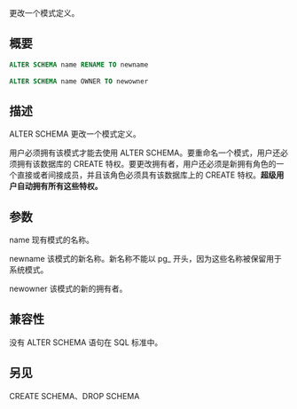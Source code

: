更改一个模式定义。

## 概要

```sql
ALTER SCHEMA name RENAME TO newname
 
ALTER SCHEMA name OWNER TO newowner
```

## 描述
ALTER SCHEMA 更改一个模式定义。

用户必须拥有该模式才能去使用 ALTER SCHEMA。要重命名一个模式，用户还必须拥有该数据库的 CREATE 特权。要更改拥有者，用户还必须是新拥有角色的一个直接或者间接成员，并且该角色必须具有该数据库上的 CREATE 特权。**超级用户自动拥有所有这些特权。**

## 参数
name
现有模式的名称。

newname
该模式的新名称。新名称不能以 pg_ 开头，因为这些名称被保留用于系统模式。

newowner
该模式的新的拥有者。

## 兼容性
没有 ALTER SCHEMA 语句在 SQL 标准中。

## 另见
CREATE SCHEMA、DROP SCHEMA
